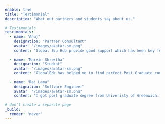 ```yaml
---
enable: true
title: "Testimonial"
description: "What out partners and students say about us."

# Testimonials
testimonials:
  - name: "Anuj"
    designation: "Partner Consultant"
    avatar: "/images/avatar-sm.png"
    content: "Global Edu Hub provide good support which has been key for provide help students. The team has also provided me required trainings to enchance my knowledge about British universities."

  - name: "Marvin Shrestha"
    designation: "Student"
    avatar: "/images/avatar-sm.png"
    content: "GlobalEdu has helped me to find perfect Post Graduate course in UK after my Bachelors degree. I also good support to understand living in UK and after coming to UK."

  - name: "Raj Lama"
    designation: "Software Engineer"
    avatar: "/images/avatar-sm.png"
    content: "I got post graduate degree from Univeristy of Greenwich. GlobalEdu has played a great role in finding right course depending on my interest and experience."

# don't create a separate page
_build:
  render: "never"
---
```

